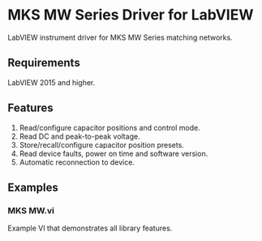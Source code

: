 # MKS MW Series Driver for LabVIEW
LabVIEW instrument driver for MKS MW Series matching networks.

## Requirements
LabVIEW 2015 and higher.

## Features
1. Read/configure capacitor positions and control mode.
2. Read DC and peak-to-peak voltage.
3. Store/recall/configure capacitor position presets.
4. Read device faults, power on time and software version.
5. Automatic reconnection to device.

## Examples
### MKS MW.vi
Example VI that demonstrates all library features.